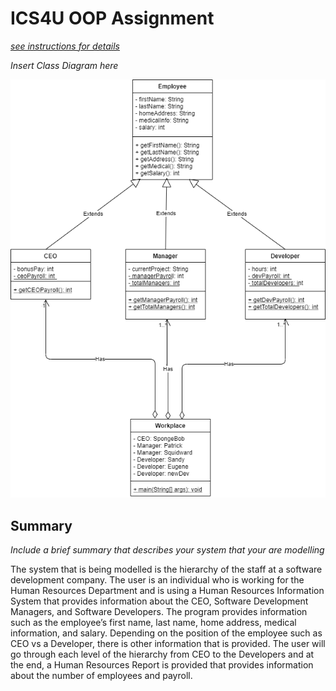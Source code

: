 # ICS4U OOP Assignment

[*see instructions for details*](Instructions.md)

*Insert Class Diagram here*  

![Image of Class Diagram](https://github.com/SACHSTech/ics4u-oop-assignment-NicholasLee03/blob/main/OOP%20Class%20Diagram.png)


## Summary
*Include a brief summary that describes your system that your are modelling*

The system that is being modelled is the hierarchy of the staff at a software development company. The user is an individual who is working for the Human Resources Department and is using a Human Resources Information System that provides information about the CEO, Software Development Managers, and Software Developers. The program provides information such as the employee’s first name, last name, home address, medical information, and salary. Depending on the position of the employee such as CEO vs a Developer, there is other information that is provided. The user will go through each level of the hierarchy from CEO to the Developers and at the end, a Human Resources Report is provided that provides information about the number of employees and payroll. 


